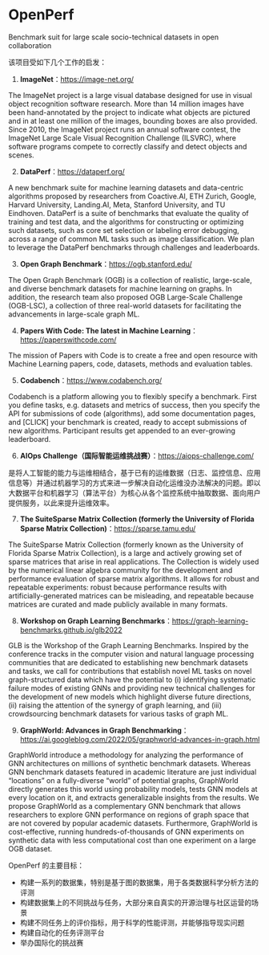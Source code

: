 # OpenPerf
Benchmark suit for large scale socio-technical datasets in open collaboration

该项目受如下几个工作的启发：

1. **ImageNet**：https://image-net.org/

The ImageNet project is a large visual database designed for use in visual object recognition software research. More than 14 million images have been hand-annotated by the project to indicate what objects are pictured and in at least one million of the images, bounding boxes are also provided. Since 2010, the ImageNet project runs an annual software contest, the ImageNet Large Scale Visual Recognition Challenge (ILSVRC), where software programs compete to correctly classify and detect objects and scenes.

2. **DataPerf**：https://dataperf.org/

A new benchmark suite for machine learning datasets and data-centric algorithms proposed by researchers from Coactive.AI, ETH Zurich, Google, Harvard University, Landing.AI, Meta, Stanford University, and TU Eindhoven. DataPerf is a suite of benchmarks that evaluate the quality of training and test data, and the algorithms for constructing or optimizing such datasets, such as core set selection or labeling error debugging, across a range of common ML tasks such as image classification. We plan to leverage the DataPerf benchmarks through challenges and leaderboards.

3. **Open Graph Benchmark**：https://ogb.stanford.edu/

The Open Graph Benchmark (OGB) is a collection of realistic, large-scale, and diverse benchmark datasets for machine learning on graphs. In addition, the research team also proposed OGB Large-Scale Challenge (OGB-LSC), a collection of three real-world datasets for facilitating the advancements in large-scale graph ML.

4. **Papers With Code: The latest in Machine Learning**：https://paperswithcode.com/

The mission of Papers with Code is to create a free and open resource with Machine Learning papers, code, datasets, methods and evaluation tables.

5. **Codabench**：https://www.codabench.org/

Codabench is a platform allowing you to flexibly specify a benchmark. First you define tasks, e.g. datasets and metrics of success, then you specify the API for submissions of code (algorithms), add some documentation pages, and [CLICK] your benchmark is created, ready to accept submissions of new algorithms. Participant results get appended to an ever-growing leaderboard.

6. **AIOps Challenge（国际智能运维挑战赛）**：https://aiops-challenge.com/

是将人工智能的能力与运维相结合，基于已有的运维数据（日志、监控信息、应用信息等）并通过机器学习的方式来进一步解决自动化运维没办法解决的问题。即以大数据平台和机器学习（算法平台）为核心从各个监控系统中抽取数据、面向用户提供服务，以此来提升运维效率。

7. **The SuiteSparse Matrix Collection (formerly the University of Florida Sparse Matrix Collection)**：https://sparse.tamu.edu/

The SuiteSparse Matrix Collection (formerly known as the University of Florida Sparse Matrix Collection), is a large and actively growing set of sparse matrices that arise in real applications. The Collection is widely used by the numerical linear algebra community for the development and performance evaluation of sparse matrix algorithms. It allows for robust and repeatable experiments: robust because performance results with artificially-generated matrices can be misleading, and repeatable because matrices are curated and made publicly available in many formats.

8. **Workshop on Graph Learning Benchmarks**：https://graph-learning-benchmarks.github.io/glb2022

GLB is the Workshop of the Graph Learning Benchmarks. Inspired by the conference tracks in the computer vision and natural language processing communities that are dedicated to establishing new benchmark datasets and tasks, we call for contributions that establish novel ML tasks on novel graph-structured data which have the potential to (i) identifying systematic failure modes of existing GNNs and providing new technical challenges for the development of new models which highlight diverse future directions, (ii) raising the attention of the synergy of graph learning, and (iii) crowdsourcing benchmark datasets for various tasks of graph ML.

9. **GraphWorld: Advances in Graph Benchmarking**：https://ai.googleblog.com/2022/05/graphworld-advances-in-graph.html

GraphWorld introduce a methodology for analyzing the performance of GNN architectures on millions of synthetic benchmark datasets. Whereas GNN benchmark datasets featured in academic literature are just individual “locations” on a fully-diverse “world” of potential graphs, GraphWorld directly generates this world using probability models, tests GNN models at every location on it, and extracts generalizable insights from the results. We propose GraphWorld as a complementary GNN benchmark that allows researchers to explore GNN performance on regions of graph space that are not covered by popular academic datasets. Furthermore, GraphWorld is cost-effective, running hundreds-of-thousands of GNN experiments on synthetic data with less computational cost than one experiment on a large OGB dataset.

OpenPerf 的主要目标：
- 构建一系列的数据集，特别是基于图的数据集，用于各类数据科学分析方法的评测
- 构建数据集上的不同挑战与任务，大部分来自真实的开源治理与社区运营的场景
- 构建不同任务上的评价指标，用于科学的性能评测，并能够指导现实问题
- 构建自动化的任务评测平台
- 举办国际化的挑战赛



